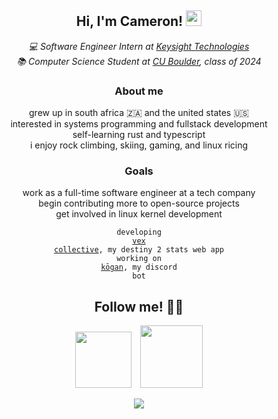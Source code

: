 <div align="center">
<h2>Hi, I'm Cameron! <img src="https://c.tenor.com/Wx9IEmZZXSoAAAAi/hi.gif" width="25" /></h2>
<p><em>💻 Software Engineer Intern at <a href="https://keysight.com/">Keysight Technologies</a></em>
  <br><em>📚 Computer Science Student at <a href="https://colorado.edu/">CU Boulder</a>, class of 2024</em></p>
  
<h3>About me</h3>
<p>
  grew up in south africa 🇿🇦 and the united states 🇺🇸<br>
  interested in systems programming and fullstack development<br>
  self-learning rust and typescript<br>
  i enjoy rock climbing, skiing, gaming, and linux ricing
</p>
  
<h3>Goals</h3>
<p>
  work as a full-time software engineer at a tech company<br>
  begin contributing more to open-source projects<br>
  get involved in linux kernel development<br>
</p>

<code>developing <a href="https://github.com/camerontredoux/vexcollective">vex collective</a>, my destiny 2 stats web app</code>
<br>
<code>working on <a href="https://github.com/camerontredoux/kogan">kōgan</a>, my discord bot</code>
  
<h2>Follow me! 🧑‍💻</h2>
<p><a href="https://www.linkedin.com/in/camerontredoux/"><img src="https://img.shields.io/badge/LinkedIn-0077B5?style=for-the-badge&logo=linkedin&logoColor=white" width="90" /></a>&emsp;<a href="https://instagram.com/cameron_tredoux"><img src="https://img.shields.io/badge/Instagram-E4405F?style=for-the-badge&logo=instagram&logoColor=white" width="100"/></a></p>

<a href="https://valid.x86.fr/2xxdtq" target="_blank"><img src="https://valid.x86.fr/cache/banner/2xxdtq-3.png" /></a>
  

</div>
